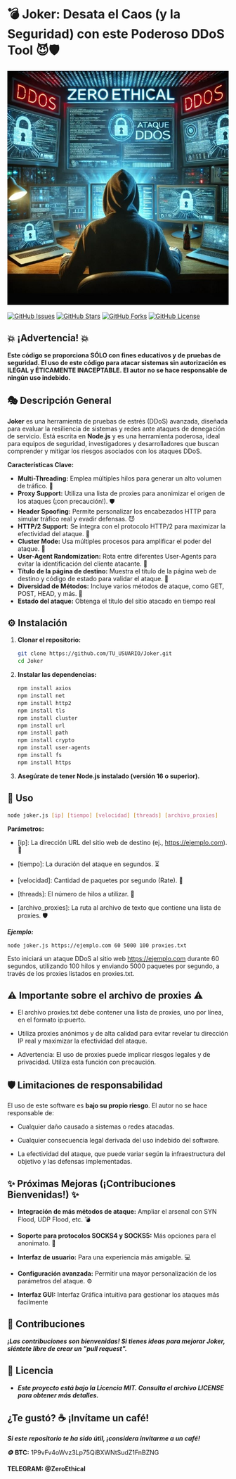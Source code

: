 # 💣 Joker: Desata el Caos (y la Seguridad) con este Poderoso DDoS Tool 😈🛡️

<div align="center">
<img src="https://github.com/ZeroEthical/Joker/blob/main/image.jpg" alt="ZeroEthical" width="600">
</div>

<p align="center">
    
[![GitHub Issues](https://img.shields.io/github/issues/ZeroEthical/Joker?style=flat-square)](https://github.com/ZeroEthical/Joker/issues)
[![GitHub Stars](https://img.shields.io/github/stars/ZeroEthical/Joker?style=flat-square)](https://github.com/ZeroEthical/Joker/stargazers)
[![GitHub Forks](https://img.shields.io/github/forks/ZeroEthical/Joker?style=flat-square)](https://github.com/ZeroEthical/Joker/network/members)
[![GitHub License](https://img.shields.io/github/license/ZeroEthical/Joker?style=flat-square)](LICENSE)

</p>

## 💥 ¡Advertencia! 💥

**Este código se proporciona SÓLO con fines educativos y de pruebas de seguridad. El uso de este código para atacar sistemas sin autorización es ILEGAL y ÉTICAMENTE INACEPTABLE. El autor no se hace responsable de ningún uso indebido.**

## 🎭 Descripción General

**Joker** es una herramienta de pruebas de estrés (DDoS) avanzada, diseñada para evaluar la resiliencia de sistemas y redes ante ataques de denegación de servicio. Está escrita en **Node.js** y es una herramienta poderosa, ideal para equipos de seguridad, investigadores y desarrolladores que buscan comprender y mitigar los riesgos asociados con los ataques DDoS.

**Características Clave:**

*   **Multi-Threading:** Emplea múltiples hilos para generar un alto volumen de tráfico. 🧵
*   **Proxy Support:** Utiliza una lista de proxies para anonimizar el origen de los ataques (¡con precaución!). 🛡️
*   **Header Spoofing:** Permite personalizar los encabezados HTTP para simular tráfico real y evadir defensas. 😈
*   **HTTP/2 Support:** Se integra con el protocolo HTTP/2 para maximizar la efectividad del ataque. 📶
*   **Cluster Mode:** Usa múltiples procesos para amplificar el poder del ataque. 👯
*   **User-Agent Randomization:** Rota entre diferentes User-Agents para evitar la identificación del cliente atacante. 🤖
*   **Título de la página de destino:** Muestra el título de la página web de destino y código de estado para validar el ataque. 📰
*   **Diversidad de Métodos:** Incluye varios métodos de ataque, como GET, POST, HEAD, y más. 🧰
*   **Estado del ataque:** Obtenga el título del sitio atacado en tiempo real

## ⚙️ Instalación

1.  **Clonar el repositorio:**

    ```bash
    git clone https://github.com/TU_USUARIO/Joker.git
    cd Joker
    ```
2.  **Instalar las dependencias:**

    ```bash
    npm install axios
    npm install net
    npm install http2
    npm install tls
    npm install cluster
    npm install url
    npm install path
    npm install crypto
    npm install user-agents
    npm install fs
    npm install https
    ```
3.  **Asegúrate de tener Node.js instalado (versión 16 o superior).**

## 📝 Uso

```bash
node joker.js [ip] [tiempo] [velocidad] [threads] [archivo_proxies]
```

**Parámetros:**

*  [ip]: La dirección URL del sitio web de destino (ej., https://ejemplo.com). 🎯

*  [tiempo]: La duración del ataque en segundos. ⏳

*  [velocidad]: Cantidad de paquetes por segundo (Rate). 🚀

*  [threads]: El número de hilos a utilizar. 🧵

*  [archivo_proxies]: La ruta al archivo de texto que contiene una lista de proxies. 🛡️

***Ejemplo:***

```
node joker.js https://ejemplo.com 60 5000 100 proxies.txt
```
  Esto iniciará un ataque DDoS al sitio web https://ejemplo.com durante 60 segundos, utilizando 100 hilos y enviando 5000 paquetes por segundo, a través de los proxies listados en proxies.txt.

## ⚠️ Importante sobre el archivo de proxies ⚠️

*  El archivo proxies.txt debe contener una lista de proxies, uno por línea, en el formato ip:puerto.

*  Utiliza proxies anónimos y de alta calidad para evitar revelar tu dirección IP real y maximizar la efectividad del ataque.

*  Advertencia: El uso de proxies puede implicar riesgos legales y de privacidad. Utiliza esta función con precaución.

## 🛡️ Limitaciones de responsabilidad
  El uso de este software es **bajo su propio riesgo**. El autor no se hace responsable de:

*  Cualquier daño causado a sistemas o redes atacadas.

*  Cualquier consecuencia legal derivada del uso indebido del software.

*  La efectividad del ataque, que puede variar según la infraestructura del objetivo y las defensas implementadas.

## ✨ Próximas Mejoras (¡Contribuciones Bienvenidas!) ✨
*  **Integración de más métodos de ataque:** Ampliar el arsenal con SYN Flood, UDP Flood, etc. 💣

*  **Soporte para protocolos SOCKS4 y SOCKS5:** Más opciones para el anonimato. 🧅

*  **Interfaz de usuario:** Para una experiencia más amigable. 💻

*  **Configuración avanzada:** Permitir una mayor personalización de los parámetros del ataque. ⚙️

*  **Interfaz GUI:** Interfaz Gráfica intuitiva para gestionar los ataques más facilmente


## 🤝 Contribuciones
***¡Las contribuciones son bienvenidas! Si tienes ideas para mejorar Joker, siéntete libre de crear un "pull request".***

## 📝 Licencia
*  ***Este proyecto está bajo la Licencia MIT. Consulta el archivo LICENSE para obtener más detalles.***

## ¿Te gustó? ☕ ¡Invítame un café!
***Si este repositorio te ha sido útil, ¡considera invitarme a un café!***

**🪙 BTC:** 1P9vFv4oWvz3Lp75QiBXWNtSudZ1FnBZNG 

**TELEGRAM: @ZeroEthical**
